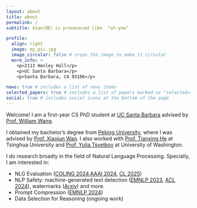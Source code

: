 ```yaml
---
layout: about
title: about
permalink: /
subtitle: Xiao(晓) is pronounced like  "sh-yow"

profile:
  align: right
  image: my_pic.jpg
  image_circular: false # crops the image to make it circular
  more_info: >
    <p>2113 Henley Hall</p>
    <p>UC Santa Barbara</p>
    <p>Santa Barbara, CA 93106</p>

news: true # includes a list of news items
selected_papers: true # includes a list of papers marked as "selected={true}"
social: true # includes social icons at the bottom of the page
---
```

Welcome! I am a first-year CS PhD student at [UC Santa Barbara](https://www.ucsb.edu/) advised by [Prof. William Wang](https://sites.cs.ucsb.edu/~william/).



I obtained my bachelor’s degree from [Peking University](https://english.pku.edu.cn/), where I was advised by [Prof. Xiaojun Wan](https://wanxiaojun.github.io/). I also worked with [Prof. Tianxing He](https://cloudygoose.github.io/) at Tsinghua University and [Prof. Yulia Tsvetkov](https://homes.cs.washington.edu/~yuliats/) at University of Washington.

I do research broadly in the field of Natural Language Processing. Specially, I am interested in:
- NLG Evaluation ([COLING 2024](https://aclanthology.org/2024.lrec-main.821/),[AAAI 2024](https://arxiv.org/abs/2406.07967), [CL 2025](https://arxiv.org/abs/2402.01383))
- NLP Safety: machine-generated text detection ([EMNLP 2023](https://aclanthology.org/2023.findings-emnlp.318/), [ACL 2024](https://aclanthology.org/2024.acl-long.160/)), watermarks ([Arxiv](https://arxiv.org/abs/2411.01222)) and more.
- Prompt Compression ([EMNLP 2024](https://aclanthology.org/2024.findings-emnlp.851/))
- Data Selection for Reasoning (ongoing work)